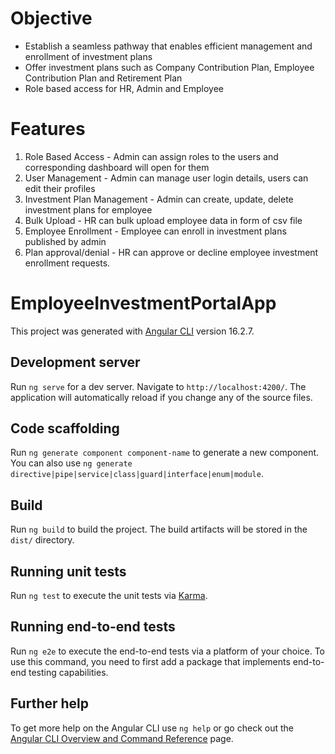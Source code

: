 # Objective
- Establish a seamless pathway that enables efficient management and enrollment of investment plans
- Offer investment plans such as Company Contribution Plan, Employee Contribution Plan and Retirement Plan
- Role based access for HR, Admin and Employee

# Features
1. Role Based Access - Admin can assign roles to the users and corresponding dashboard will open for them
2. User Management - Admin can manage user login details, users can edit  their profiles
3. Investment Plan Management - Admin can create, update, delete investment plans for employee
4. Bulk Upload - HR can bulk upload employee data in form of csv file
5. Employee Enrollment - Employee can enroll in investment plans published by admin
6. Plan approval/denial - HR can approve or decline employee investment enrollment requests.


# EmployeeInvestmentPortalApp

This project was generated with [Angular CLI](https://github.com/angular/angular-cli) version 16.2.7.

## Development server

Run `ng serve` for a dev server. Navigate to `http://localhost:4200/`. The application will automatically reload if you change any of the source files.

## Code scaffolding

Run `ng generate component component-name` to generate a new component. You can also use `ng generate directive|pipe|service|class|guard|interface|enum|module`.

## Build

Run `ng build` to build the project. The build artifacts will be stored in the `dist/` directory.

## Running unit tests

Run `ng test` to execute the unit tests via [Karma](https://karma-runner.github.io).

## Running end-to-end tests

Run `ng e2e` to execute the end-to-end tests via a platform of your choice. To use this command, you need to first add a package that implements end-to-end testing capabilities.

## Further help

To get more help on the Angular CLI use `ng help` or go check out the [Angular CLI Overview and Command Reference](https://angular.io/cli) page.
